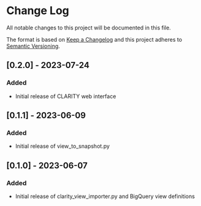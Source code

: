
# Change Log
All notable changes to this project will be documented in this file.
 
The format is based on [Keep a Changelog](http://keepachangelog.com/)
and this project adheres to [Semantic Versioning](http://semver.org/).
 

## [0.2.0] - 2023-07-24 
### Added
- Initial release of CLARITY web interface

## [0.1.1] - 2023-06-09 
### Added
- Initial release of view_to_snapshot.py

## [0.1.0] - 2023-06-07 
### Added
- Initial release of clarity_view_importer.py and BigQuery view definitions
